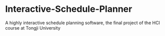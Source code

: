 # Interactive-Schedule-Planner
A highly interactive schedule planning software, the final project of the HCI course at Tongji University
